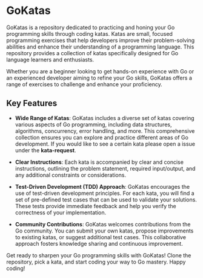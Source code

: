 # GoKatas

GoKatas is a repository dedicated to practicing and honing your Go programming skills through coding katas. Katas are small, focused programming exercises that help developers improve their problem-solving abilities and enhance their understanding of a programming language. This repository provides a collection of katas specifically designed for Go language learners and enthusiasts.

Whether you are a beginner looking to get hands-on experience with Go or an experienced developer aiming to refine your Go skills, GoKatas offers a range of exercises to challenge and enhance your proficiency.

## Key Features

- **Wide Range of Katas**: GoKatas includes a diverse set of katas covering various aspects of Go programming, including data structures, algorithms, concurrency, error handling, and more. This comprehensive collection ensures you can explore and practice different areas of Go development. If you would like to see a certain kata please open a issue under the **kata-request**.

- **Clear Instructions**: Each kata is accompanied by clear and concise instructions, outlining the problem statement, required input/output, and any additional constraints or considerations.

- **Test-Driven Development (TDD) Approach**: GoKatas encourages the use of test-driven development principles. For each kata, you will find a set of pre-defined test cases that can be used to validate your solutions. These tests provide immediate feedback and help you verify the correctness of your implementation.

- **Community Contributions**: GoKatas welcomes contributions from the Go community. You can submit your own katas, propose improvements to existing katas, or suggest additional test cases. This collaborative approach fosters knowledge sharing and continuous improvement.

Get ready to sharpen your Go programming skills with GoKatas! Clone the repository, pick a kata, and start coding your way to Go mastery. Happy coding!
